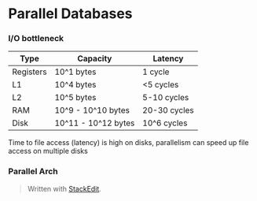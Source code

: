 # Parallel Databases

### I/O bottleneck

| Type      | Capacity            | Latency      |
|-----------|---------------------|--------------|
| Registers | 10^1 bytes          | 1 cycle      |
| L1        | 10^4 bytes          | <5 cycles    |
| L2        | 10^5 bytes          | 5-10 cycles  |
| RAM       | 10^9 - 10^10 bytes  | 20-30 cycles |
| Disk      | 10^11 - 10^12 bytes | 10^6 cycles  |

Time to file access (latency) is high on disks, parallelism can speed up file access on multiple disks

### Parallel Arch


> Written with [StackEdit](https://stackedit.io/).
<!--stackedit_data:
eyJoaXN0b3J5IjpbLTM3MzYxMTkyOSwtMTg1NjU2NzQ3LDE0OT
g0OTk4MDZdfQ==
-->